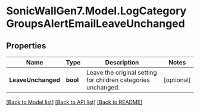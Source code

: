 # SonicWallGen7.Model.LogCategoryGroupsAlertEmailLeaveUnchanged

## Properties

Name | Type | Description | Notes
------------ | ------------- | ------------- | -------------
**LeaveUnchanged** | **bool** | Leave the original setting for children categories unchanged. | [optional] 

[[Back to Model list]](../README.md#documentation-for-models) [[Back to API list]](../README.md#documentation-for-api-endpoints) [[Back to README]](../README.md)

